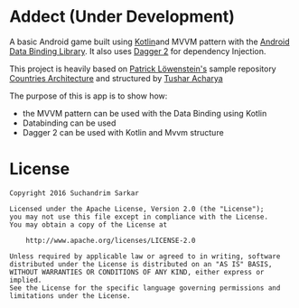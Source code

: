# Addect (Under Development)

A basic Android game built using [Kotlin](https://kotlinlang.org/)and MVVM pattern with the [Android Data Binding Library](http://developer.android.com/tools/data-binding/guide.html). It also uses [Dagger 2](https://google.github.io/dagger/) for dependency Injection. 

This project is heavily based on [Patrick Löwenstein's](https://github.com/patloew) sample repository [Countries Architecture](https://github.com/patloew/countries) and structured by [Tushar Acharya](https://github.com/tushar-acharya)

The purpose of this is app is to show how:
* the MVVM pattern can be used with the Data Binding using Kotlin
* Databinding can be used
* Dagger 2 can be used with Kotlin and Mvvm structure


# License

	Copyright 2016 Suchandrim Sarkar

	Licensed under the Apache License, Version 2.0 (the "License");
	you may not use this file except in compliance with the License.
	You may obtain a copy of the License at

	    http://www.apache.org/licenses/LICENSE-2.0

	Unless required by applicable law or agreed to in writing, software
	distributed under the License is distributed on an "AS IS" BASIS,
	WITHOUT WARRANTIES OR CONDITIONS OF ANY KIND, either express or implied.
	See the License for the specific language governing permissions and
	limitations under the License.
